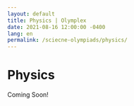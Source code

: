 ```yaml
---
layout: default
title: Physics | Olymplex
date: 2021-08-16 12:00:00 -0400
lang: en
permalink: /sciecne-olympiads/physics/
---
```

<h1> Physics </h1>
<p> Coming Soon! </p>
